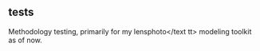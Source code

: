 ## tests

Methodology testing, primarily for my <text tt>lensphoto</text tt> modeling toolkit as of now.